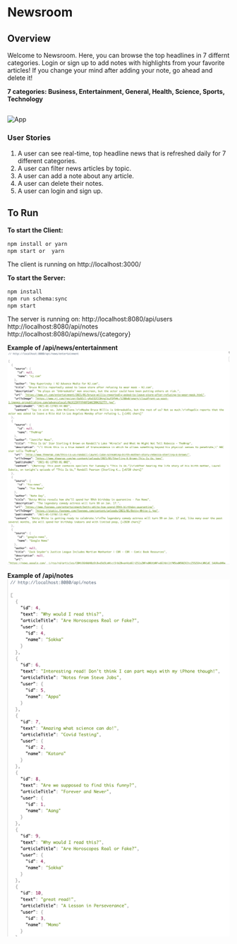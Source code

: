 # Newsroom

## Overview
Welcome to Newsroom. Here, you can browse the top headlines in 7 differnt categories. Login or sign up to add notes with highlights from your favorite articles! If you change your mind after adding your note, go ahead and delete it!

**7 categories: Business, Entertainment, General, Health, Science, Sports, Technology**

## 
![App](/images/App.gif)

### User Stories
1. A user can see real-time, top headline news that is refreshed daily for 7 different categories.
2. A user can filter news articles by topic.
3. A user can add a note about any article.
4. A user can delete their notes.
5. A user can login and sign up.

## To Run
**To start the Client:**
```cd client
npm install or yarn
npm start or  yarn
```
The client is running on http://localhost:3000/

**To start the Server:**
```cd server
npm install
npm run schema:sync
npm start
```
The server is running on:
 http://localhost:8080/api/users<br />
 http://localhost:8080/api/notes<br />
 http://localhost:8080/api/news/{category}<br />

 **Example of /api/news/entertainment**
 ![api-call](/images/apiCall.png)

 **Example of /api/notes**
 ![notes-server](/images/notesCall.png)


